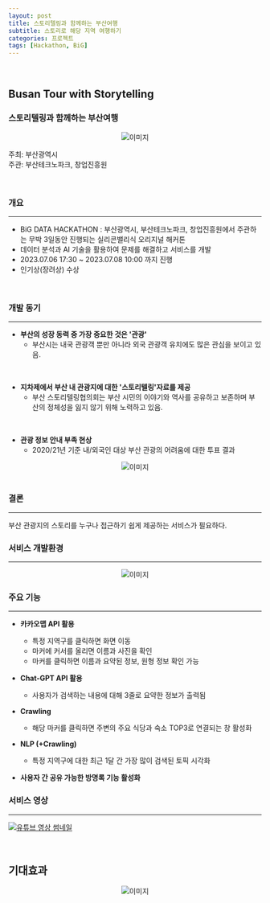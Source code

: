 ```yaml
---
layout: post
title: 스토리텔링과 함께하는 부산여행
subtitle: 스토리로 해당 지역 여행하기
categories: 프로젝트
tags: [Hackathon, BiG]
---
```

<br>

## Busan Tour with Storytelling

### 스토리텔링과 함께하는 부산여행
<div style="text-align: center;">
  <img src="https://github.com/jeffreytse/jekyll-theme-yat/assets/105966480/bcecea89-668c-4f59-98f2-0746205f8e50" alt="이미지" style="max-width: 500px;" />
</div>


주최: 부산광역시<br>
주관: 부산테크노파크, 창업진흥원

<br>

### 개요
---
- BiG DATA HACKATHON : 부산광역시, 부산테크노파크, 창업진흥원에서 주관하는 무박 3일동안 진행되는 실리콘밸리식 오리지널 해커톤
- 데이터 분석과 AI 기술을 활용하여 문제를 해결하고 서비스를 개발
- 2023.07.06 17:30 ~ 2023.07.08 10:00 까지 진행 
- 인기상(장려상) 수상

<br>

### 개발 동기
---
- <b>부산의 성장 동력 중 가장 중요한 것은 '관광'</b>
  - 부산시는 내국 관광객 뿐만 아니라 외국 관광객 유치에도 많은 관심을 보이고 있음.
 
<br>

- <b>지차제에서 부산 내 관광지에 대한 '스토리텔링'자료를 제공</b>
  - 부산 스토리텔링협의회는 부산 시민의 이야기와 역사를 공유하고 보존하며 부산의 정체성을 잃지 않기 위해 노력하고 있음.
 
<br>

- <b>관광 정보 안내 부족 현상</b>
  - 2020/21년 기준 내/외국인 대상 부산 관광의 어려움에 대한 투표 결과
<div style="text-align: center;">
  <img src="https://github.com/nammtaeehyeonn/buhack/assets/118907049/056daa0d-2d68-483a-a442-2bbef10b575b" alt="이미지" style="max-width: 500px;" />
</div>
 
<br>

### 결론
---
부산 관광지의 스토리를 누구나 접근하기 쉽게 제공하는 서비스가 필요하다.


### 서비스 개발환경
---
<div style="text-align: center;">
  <img src="https://github.com/nammtaeehyeonn/buhack/assets/118907049/390ac71d-dfa6-41d6-8d7b-577c7ab97db3" alt="이미지" style="max-width: 500px;" />
</div>


### 주요 기능
---
- <b>카카오맵 API 활용</b>
  - 특정 지역구를 클릭하면 화면 이동
  - 마커에 커서를 올리면 이름과 사진을 확인
  - 마커를 클릭하면 이름과 요약된 정보, 원형 정보 확인 가능


- <b>Chat-GPT API 활용</b>
  - 사용자가 검색하는 내용에 대해 3줄로 요약한 정보가 출력됨


- <b>Crawling</b>
  - 해당 마커를 클릭하면 주변의 주요 식당과 숙소 TOP3로 연결되는 창 활성화


- <b>NLP (+Crawling)</b>
  - 특정 지역구에 대한 최근 1달 간 가장 많이 검색된 토픽 시각화 

- <b>사용자 간 공유 가능한 방명록 기능 활성화</b>
  

### 서비스 영상
---
[![유튜브 영상 썸네일](https://img.youtube.com/vi/jfxA1GlgkC0/0.jpg?v=12345)](https://www.youtube.com/watch?v=jfxA1GlgkC0)

  

<br>

## 기대효과
<div style="text-align: center;">
  <img src="https://github.com/nammtaeehyeonn/buhack/assets/118907049/3089e338-7919-4759-833a-d02753efc7de" alt="이미지" style="max-width: 500px;" />
</div>